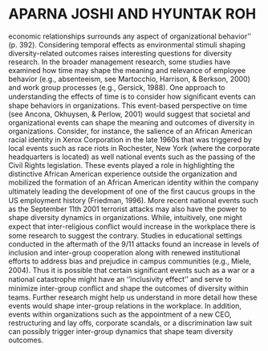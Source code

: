 # APARNA JOSHI AND HYUNTAK ROH

economic relationships surrounds any aspect of organizational behavior’’ (p. 392). Considering temporal effects as environmental stimuli shaping diversity-related outcomes raises interesting questions for diversity research. In the broader management research, some studies have examined how time may shape the meaning and relevance of employee behavior (e.g., absenteeism, see Martocchio, Harrison, & Berkson, 2000) and work group processes (e.g., Gersick, 1988). One approach to understanding the effects of time is to consider how signiﬁcant events can shape behaviors in organizations. This event-based perspective on time (see Ancona, Okhuysen, & Perlow, 2001) would suggest that societal and organizational events can shape the meaning and outcomes of diversity in organizations. Consider, for instance, the salience of an African American racial identity in Xerox Corporation in the late 1960s that was triggered by local events such as race riots in Rochester, New York (where the corporate headquarters is located) as well national events such as the passing of the Civil Rights legislation. These events played a role in highlighting the distinctive African American experience outside the organization and mobilized the formation of an African American identity within the company ultimately leading the development of one of the ﬁrst caucus groups in the US employment history (Friedman, 1996). More recent national events such as the September 11th 2001 terrorist attacks may also have the power to shape diversity dynamics in organizations. While, intuitively, one might expect that inter-religious conﬂict would increase in the workplace there is some research to suggest the contrary. Studies in educational settings conducted in the aftermath of the 9/11 attacks found an increase in levels of inclusion and inter-group cooperation along with renewed institutional efforts to address bias and prejudice in campus communities (e.g., Miele, 2004). Thus it is possible that certain signiﬁcant events such as a war or a national catastrophe might have an ‘‘inclusivity effect’’ and serve to minimize inter-group conﬂict and shape the outcomes of diversity within teams. Further research might help us understand in more detail how these events would shape inter-group relations in the workplace. In addition, events within organizations such as the appointment of a new CEO, restructuring and lay offs, corporate scandals, or a discrimination law suit can possibly trigger inter-group dynamics that shape team diversity outcomes.